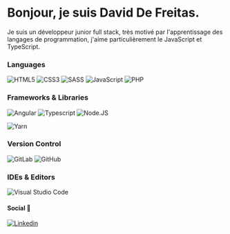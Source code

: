 <p align="center">
<h1>Bonjour, je suis David De Freitas.</h2> 
</p>

  Je suis un développeur junior full stack, très motivé par l'apprentissage des langages de programmation, j'aime particulièrement le JavaScript et TypeScript. 

### Languages

![HTML5](https://img.shields.io/badge/-HTML5-%23E44D27?style=for-the-badge&logo=html5&logoColor=ffffff)
![CSS3](https://img.shields.io/badge/-CSS3-%231572B6?style=for-the-badge&logo=css3) 
![SASS](https://img.shields.io/badge/SASS-hotpink.svg?style=for-the-badge&logo=SASS&logoColor=white)
![JavaScript](https://img.shields.io/badge/JAVASCRIPT-323330?style=for-the-badge&logo=javascript&logoColor=F7DF1E)
![PHP](https://img.shields.io/badge/php-%23777BB4.svg?style=for-the-badge&logo=php&logoColor=white)


### Frameworks & Libraries

![Angular](https://img.shields.io/badge/angular-%2320232a.svg?style=for-the-badge&logo=angular&logoColor=%2361DAFB)
![Typescript](https://img.shields.io/badge/TypeScript-007ACC?style=for-the-badge&logo=typescript&logoColor=white)
![Node.JS](https://img.shields.io/badge/NODE.JS-43853D?style=for-the-badge&logo=node.js&logoColor=ffffff)

![Yarn](https://img.shields.io/badge/yarn-%232C8EBB.svg?style=for-the-badge&logo=yarn&logoColor=white)

### Version Control

![GitLab](https://img.shields.io/badge/gitlab-%23181717.svg?style=for-the-badge&logo=gitlab&logoColor=white)
![GitHub](https://img.shields.io/badge/github-%23121011.svg?style=for-the-badge&logo=github&logoColor=white)

### IDEs & Editors

![Visual Studio Code](https://img.shields.io/badge/Visual%20Studio%20Code-0078d7.svg?style=for-the-badge&logo=visual-studio-code&logoColor=white)

#### Social 👥

[![Linkedin](https://img.shields.io/badge/-deFreitas%20David-black?style=for-the-badge&logo=Linkedin)](https://www.linkedin.com/in/david-de-freitas-a85467206/)  

